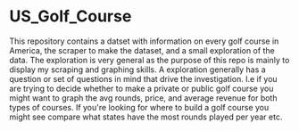 # US_Golf_Course
This repository contains a datset with information on every golf course in America, the scraper to make the dataset,
and a small exploration of the data. The exploration is very general as the purpose of this repo is mainly to display my scraping and graphing skills.
A exploration generally has a question or set of questions in mind that drive the investigation. I.e if you are trying to decide whether 
to make a private or public golf course you might want to graph the avg rounds, price, and average revenue for both types of courses.
If you're looking for where to build a golf course you might see compare what states have the most rounds played per year etc.

